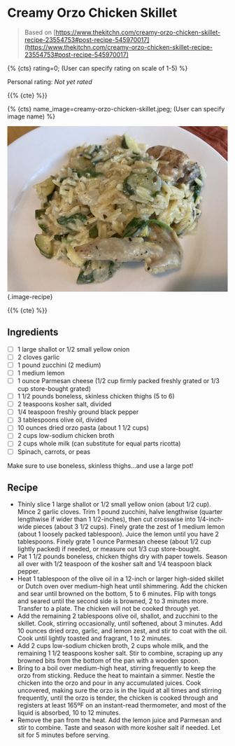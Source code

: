 # Creamy Orzo Chicken Skillet

> Based on [https://www.thekitchn.com/creamy-orzo-chicken-skillet-recipe-23554753#post-recipe-545970017](https://www.thekitchn.com/creamy-orzo-chicken-skillet-recipe-23554753#post-recipe-545970017)

{% {cts} rating=0; (User can specify rating on scale of 1-5) %}

Personal rating: *Not yet rated*

{{% {cte} %}}

{% {cts} name_image=creamy-orzo-chicken-skillet.jpeg; (User can specify image name) %}

![creamy-orzo-chicken-skillet.jpeg](./creamy-orzo-chicken-skillet.jpeg){.image-recipe}

{{% {cte} %}}

## Ingredients

- [ ] 1 large shallot or 1/2 small yellow onion
- [ ] 2 cloves garlic
- [ ] 1 pound zucchini (2 medium)
- [ ] 1 medium lemon
- [ ] 1 ounce Parmesan cheese (1/2 cup firmly packed freshly grated or 1/3 cup store-bought grated)
- [ ] 1 1/2 pounds boneless, skinless chicken thighs (5 to 6)
- [ ] 2 teaspoons kosher salt, divided
- [ ] 1/4 teaspoon freshly ground black pepper
- [ ] 3 tablespoons olive oil, divided
- [ ] 10 ounces dried orzo pasta (about 1 1/2 cups)
- [ ] 2 cups low-sodium chicken broth
- [ ] 2 cups whole milk (can substitute for equal parts ricotta)
- [ ] Spinach, carrots, or peas

Make sure to use boneless, skinless thighs...and use a large pot!

## Recipe

- Thinly slice 1 large shallot or 1/2 small yellow onion (about 1/2 cup). Mince 2 garlic cloves. Trim 1 pound zucchini, halve lengthwise (quarter lengthwise if wider than 1 1/2-inches), then cut crosswise into 1/4-inch-wide pieces (about 3 1/2 cups). Finely grate the zest of 1 medium lemon (about 1 loosely packed tablespoon). Juice the lemon until you have 2 tablespoons. Finely grate 1 ounce Parmesan cheese (about 1/2 cup lightly packed) if needed, or measure out 1/3 cup store-bought.
- Pat 1 1/2 pounds boneless, chicken thighs dry with paper towels. Season all over with 1/2 teaspoon of the kosher salt and 1/4 teaspoon black pepper.
- Heat 1 tablespoon of the olive oil in a 12-inch or larger high-sided skillet or Dutch oven over medium-high heat until shimmering. Add the chicken and sear until browned on the bottom, 5 to 6 minutes. Flip with tongs and seared until the second side is browned, 2 to 3 minutes more. Transfer to a plate. The chicken will not be cooked through yet.
- Add the remaining 2 tablespoons olive oil, shallot, and zucchini to the skillet. Cook, stirring occasionally, until softened, about 3 minutes. Add 10 ounces dried orzo, garlic, and lemon zest, and stir to coat with the oil. Cook until lightly toasted and fragrant, 1 to 2 minutes.
- Add 2 cups low-sodium chicken broth, 2 cups whole milk, and the remaining 1 1/2 teaspoons kosher salt. Stir to combine, scraping up any browned bits from the bottom of the pan with a wooden spoon.
- Bring to a boil over medium-high heat, stirring frequently to keep the orzo from sticking. Reduce the heat to maintain a simmer. Nestle the chicken into the orzo and pour in any accumulated juices. Cook uncovered, making sure the orzo is in the liquid at all times and stirring frequently, until the orzo is tender, the chicken is cooked through and registers at least 165ºF on an instant-read thermometer, and most of the liquid is absorbed, 10 to 12 minutes.
- Remove the pan from the heat. Add the lemon juice and Parmesan and stir to combine. Taste and season with more kosher salt if needed. Let sit for 5 minutes before serving.
